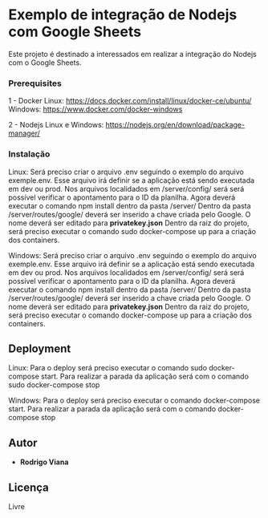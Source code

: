 # Exemplo de integração de Nodejs com Google Sheets

Este projeto é destinado a interessados em realizar a integração do Nodejs com o Google Sheets.

### Prerequisites

1 - Docker
Linux: https://docs.docker.com/install/linux/docker-ce/ubuntu/
Windows: https://www.docker.com/docker-windows

2 - Nodejs
Linux e Windows:
https://nodejs.org/en/download/package-manager/

### Instalação

Linux:
Será preciso criar o arquivo .env seguindo o exemplo do arquivo exemple.env. Esse arquivo irá definir se a aplicação está sendo executada em dev ou prod. Nos arquivos localidados em /server/config/ será será possível verificar o apontamento para o ID da planilha. 
Agora deverá executar o comando npm install dentro da pasta /server/ 
Dentro da pasta /server/routes/google/ deverá ser inserido a chave criada pelo Google. O nome deverá ser editado para **privatekey.json**
Dentro da raiz do projeto, será preciso executar o comando sudo docker-compose up para a criação dos containers.

Windows:
Será preciso criar o arquivo .env seguindo o exemplo do arquivo exemple.env. Esse arquivo irá definir se a aplicação está sendo executada em dev ou prod. Nos arquivos localidados em /server/config/ será será possível verificar o apontamento para o ID da planilha. 
Agora deverá executar o comando npm install dentro da pasta /server/ 
Dentro da pasta /server/routes/google/ deverá ser inserido a chave criada pelo Google. O nome deverá ser editado para **privatekey.json**
Dentro da raiz do projeto, será preciso executar o comando docker-compose up para a criação dos containers.

## Deployment

Linux:
Para o deploy será preciso executar o comando sudo docker-compose start. Para realizar a parada da aplicação será com o comando sudo docker-compose stop

Windows:
Para o deploy será preciso executar o comando docker-compose start. Para realizar a parada da aplicação será com o comando  docker-compose stop

## Autor

* **Rodrigo Viana**

## Licença

Livre